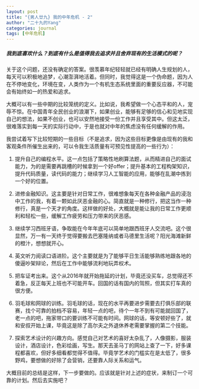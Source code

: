 ```yaml
---
layout: post
title: "{男人廿九} 我的中年危机 - 2"
author: "二十九的Yang"
categories: journal
tags: [中年危机]
---
```


##### 我到底喜欢什么？到底有什么是值得我去追求并且舍弃现有的生活模式的呢？ 

关于这个问题，还没有确定的答案。很羡慕年纪轻轻就已经有明确人生规划的人，每天可以积极地追梦，心潮澎湃地活着。但同时，我觉得这是一个伪命题，因为人在不停地变化，环境在变，人类作为一个有机生态系统里面的重要反应器，不可能会有始终如一的热爱和追求。

大概可以有一些中期的比较笼统的定义。比如说，我希望做一个心态平和的人，宠辱不惊。在中国青年全民创业的浪潮下，如果创业，能够有足够的信心和见地实现自己的想法，如果不创业，也可以安然地接受一份工作并且享受其中。但这太泛，很难落实到每一天的实际行动中，于是也就对中年的焦虑没有任何缓解的作用。

我尝试着写下比较短期的一些目标（不是追求，因为这些目标更像是由现有的我和客观条件所催生出来的，可以令我生活质量有可预见性提高的一些行为）：

1. 提升自己的编程水平。这一点包括了策略性地刷算法题，从而精进自己的面试能力，为的是需要再跳槽的时候拿到一个好offer；提升基本的工程构架知识，提升代码质量，读代码的能力；继续学习人工智能的应用，能够在乱潮中拣到一个好的位置。

2. 进修金融知识。这主要是针对日常工作，很难想象每天在各种金融产品的浸泡中工作的我，有着一颗如此厌恶金融的心。简直就是一种修行，把这当作一种修行，真是一个天才的角度。这样做的好处，大概就是能让我的日常工作更顺利和轻松一些，缓解工作疲劳和压力带来的厌恶感。

3. 继续学习西班牙语，争取能在今年年底可以简单地跟西班牙人交流吧。这个很显然，万一有一天终于觉得要搬去巴塞隆纳或者马德里生活呢？阳光海滩新鲜的橙汁，想想就开心。

4. 英文听力阅读口语进阶。这个主要就是为了能够平日生活能够熟练地跟各地的傻逼吵架辩论，然后在工作中能够流利地玩弄权术。

5. 把车证考出来。这个从2016年就开始拖延的计划，毕竟还没买车，总觉得还不着急，反正每天上班也不可能开车。回国的话有国内的驾照，但其实打车真的很方便。

6. 羽毛球和网球的训练。羽毛球的话，现在的水平再要进步需要去打俱乐部的联赛，找个可靠的拍档不容易，年轻一点的吧，待个一年不到有可能就回国了，老一点的吧，拖家带口的要训练不可能有时间。网球的话，等安顿好些了，就和安叔开始上课，毕竟这是除了高尔夫之外退休养老需要掌握的第二个技能。

7. 探索艺术设计的兴趣方向。感觉自己对艺术的喜好太杂乱了，人像摄影，服装设计，酒店设计，色彩绘画，写生。那天去圣马丁的网站上查了一下，好多课程都喜欢，但好多细看都觉得不值得。毕竟学艺术的门槛实在是太低了，很多野鸡，要想做的好除了会营销，还要靠人际关系和运气。

大概目前的总结是这样，下一步要做的。应该就是针对上述的症状，来制订一个可靠的计划。然后去实施吧？